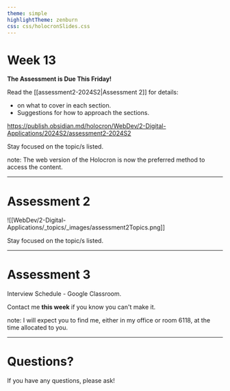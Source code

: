```yaml
---
theme: simple
highlightTheme: zenburn
css: css/holocronSlides.css
---
```

# Week 13

**The Assessment is Due This Friday!**

Read the [[assessment2-2024S2|Assessment 2]] for details:
- on what to cover in each section.
- Suggestions for how to approach the sections.

https://publish.obsidian.md/holocron/WebDev/2-Digital-Applications/2024S2/assessment2-2024S2

Stay focused on the topic/s listed.

note:
The web version of the Holocron is now the preferred method to access the content.

---
# Assessment 2

![[WebDev/2-Digital-Applications/_topics/_images/assessment2Topics.png]]

Stay focused on the topic/s listed.

---
# Assessment 3

Interview Schedule - Google Classroom.

Contact me **this week** if you know you can't make it.

note:
I will expect you to find me, either in my office or room 6118, at the time allocated to you.

---

# Questions?

If you have any questions, please ask!